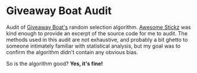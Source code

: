 # Giveaway Boat Audit

Audit of [Giveaway Boat's](https://giveaway.boats/) random selection algorithm.
[Awesome Stickz](https://github.com/awesomestickz) was kind enough to provide an excerpt of the source code for me to audit.
The methods used in this audit are not exhaustive, and probably a bit ghetto to someone intimately familiar with
statistical analysis, but my goal was to confirm the algorithm didn't contain any obvious bias.

So is the algorithm good? **Yes, it's fine!**
